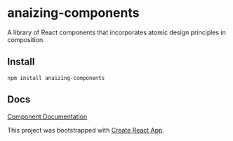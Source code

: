 # anaizing-components

A library of React components that incorporates atomic design principles in composition.

## Install

```
npm install anaizing-components
```

## Docs
[Component Documentation](https://anaizing.github.io/anaizing-components/)




This project was bootstrapped with [Create React App](https://github.com/facebookincubator/create-react-app).
